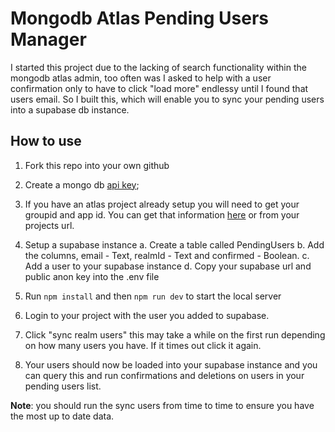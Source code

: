 # Mongodb Atlas Pending Users Manager

I started this project due to the lacking of search functionality within the mongodb atlas admin, too often was
I asked to help with a user confirmation only to have to click "load more" endlessy until I found that users email. So I built this, which will enable you to sync your pending users into a supabase db instance. 

## How to use

1. Fork this repo into your own github

2. Create a mongo db [api key](https://www.mongodb.com/docs/atlas/configure-api-access/);

3. If you have an atlas project already setup you will need to get your groupid and app id. You can get that information [here](https://www.mongodb.com/docs/atlas/app-services/admin/api/v3/#section/Project-and-Application-IDs) or from your projects url. 

4. Setup a supabase instance
  a. Create a table called PendingUsers
  b. Add the columns, email - Text, realmId - Text and confirmed - Boolean.
  c. Add a user to your supabase instance
  d. Copy your supabase url and public anon key into the .env file

5. Run `npm install` and then `npm run dev` to start the local server

6. Login to your project with the user you added to supabase.

7. Click "sync realm users" this may take a while on the first run depending on how many users you have. If it times out click it again.

8. Your users should now be loaded into your supabase instance and you can query this and run confirmations and deletions on users in your pending users list. 

**Note**: you should run the sync users from time to time to ensure you have the most up to date data.
 
